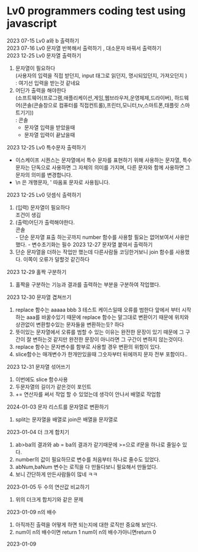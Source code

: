 # Lv0 programmers coding test using javascript
2023 07-15 Lv0 a와 b 출력하기 <br>
2023 07-16 Lv0 문자열 반복해서 출력하기 , 대소문자 바꿔서 출력하기<br>
2023 12-25 Lv0 문자열 출력하기 <br>
1) 문자열이 필요하다 <br> (사용자의 입력을 직접 받던지, input 태그로 읽던지, 명시되있던지, 가져오던지 ) <br>: 여기선 입력을 받는것 같네요<br>
2) 어딘가 출력을 해야한다 <br> (소프트웨어(프로그램,애플리케이션,게임,웹브라우저,운영체제,드라이버), 하드웨어(콘솔(콘솔창으로 컴퓨터를 직접컨트롤),프린터,모니터,tv,스마트폰,태플릿 스마트기기))<br>: 콘솔
    -   문자열 입력을 받았을때 
    -   문자열 입력이 끝났을때
    
2023 12-25 Lv0 특수문자 출력하기 <br>
- 이스케이프 시퀀스는 문자열에서 특수 문자를 표현하기 위해 사용하는 문자열, 특수문자는 단독으로 사용하면 그 자체의 의미를 가지며, 다른 문자와 함께 사용하면 그 문자의 의미를 변경합니다.
- \n 은 개행문자, \' 따옴표 문자로 사용됩니다.

2023 12-25 Lv0 덧셈식 출력하기 <br>
1) (입력) 문자열이 필요하다 <br> 조건이 생김<br>
2) (출력)어딘가 출력해야한다.<br> 콘솔 <br>
       - 단순 문자열 표출 하는곳까지 number 함수를 사용할 필요는 없어보여서 사용안했다.
       - 변수초기화는 필수
2023 12-27 문자열 붙여서 출력하기
1) 단순 문자열을 더하는 작업만 했는데 다른사람들 코딩한거보니 join 함수를 사용했다. 이쪽이 오류가 덜할것 같긴하다

2023 12-29 홀짝 구분하기
1) 홀짝을 구분하는 기능과 결과를 출력하는 부분을 구분하여 작업했다.

2023 12-30 문자열 겹쳐쓰기
1) replace 함수는 aaaaa bbb 3 테스트 케이스일때 오류를 범한다 앞에서 부터 시작하는 aaa를 바꿀수있기 때문에 replace 함수는 말그대로 변환이기 때문에 위치와 상관없이 변환할수있는 문자들을 변환하는듯? 하다 
2) 뜻이있는 문자열에서 오류를 범할 수 있는 이유는 완전한 문장이 있기 때문에 그 구간이 잘 변하는것 같지만 완전한 문장이 아니라면 그 구간이 변하지 않는것이다. 
3) replace 함수는 문자변수를 함부로 사용할 경우 변환의 위험이 있다.
4) slice함수는 매개변수가 한개만있을때 그숫자부터 뒤에까지 문자 전부 포함이다..

2023 12-31 문자열 섞어쓰기
1) 이번에도 slice 함수사용 
2) 두문자열의 길이가 같은것이 포인트
3) += 연산자를 써서 작업 할 수 있었는데 생각이 안나서 배열로 작업함

2024-01-03 문자 리스트를 문자열로 변환하기
1) split는 문자열을 배열로 join은 배열을 문자열로

2023-01-04 더 크게 합치기
1) ab>ba의 결과와 ab = ba의 결과가 같기때문에 >=으로 if문을 하나로 줄일수 있다.
2) number의 값이 필요하므로 변수를 처음부터 하나로 줄수도 있었다.
3) abNum,baNum 변수는 로직을 다 만들다보니 필요해서 만들었다.
4) 보니 간단하게 만든사람들이 많네 ㅋㅋ
   
2023-01-05 두 수의 연산값 비교하기
1) 위의 더크게 합치기와 같은 문제

2023-01-09 n의 배수 
1) 아직까진 출력을 어떻게 하면 되는지에 대한 로직만 중요해 보인다.
2) num이 n의 배수이면 return 1 num이 n의 배수가아니면return 0

2023-01-09

